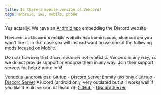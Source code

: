 ```yaml
---
title: Is there a mobile version of Vencord?
tags: android, ios, mobile, phone
---
```


Yes actually! We have an [Android app](https://github.com/Vencord/Android) embedding the Discord website

However, as Discord's mobile website has some issues, chances are you won't like it.
In that case you will instead want to use one of the following mods focused on Mobile.

Do note however that these mods are not related to Vencord in any way, so we do not provide support or endorse
them in any way. Join their support servers for help & more info!

Vendetta (android/ios): [GitHub](https://github.com/vendetta-mod/Vendetta) - [Discord Server](https://discord.gg/n9QQ4XhhJP)
Enmity (ios only): [GitHub](https://github.com/enmity-mod/enmity) - [Discord Server](https://discord.gg/rMdzhWUaGT)
Aliucord (android only, very outdated but still works well if you like the old version of Discord):
[GitHub](https://github.com/Aliucord/Aliucord) - [Discord Server](https://discord.gg/EsNDvBaHVU)
